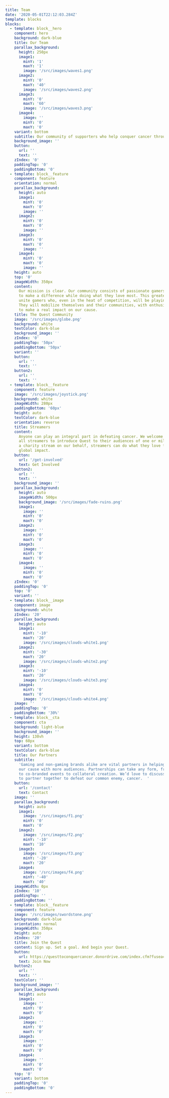 ```yaml
---
title: Team
date: '2020-05-01T22:12:03.284Z'
template: blocks
blocks:
  - template: block__hero
    component: hero
    background: dark-blue
    title: Our Team
    parallax_background:
      height: 250px
      image1:
        minY: '1'
        maxY: '1'
        image: '/src/images/waves1.png'
      image2:
        minY: '0'
        maxY: '40'
        image: '/src/images/waves2.png'
      image3:
        minY: '0'
        maxY: '60'
        image: '/src/images/waves3.png'
      image4:
        image: ''
        minY: '0'
        maxY: '0'
    variant: bottom
    subtitle: Our community of supporters who help conquer cancer through gaming
    background_image: ''
    button:
      url: ''
      text: ''
    zIndex: '0'
    paddingTop: '0'
    paddingBottom: '0'
  - template: block__feature
    component: feature
    orientation: normal
    parallax_background:
      height: auto
      image1:
        minY: '0'
        maxY: '0'
        image: ''
      image2:
        minY: '0'
        maxY: '0'
        image: ''
      image3:
        minY: '0'
        maxY: '0'
        image: ''
      image4:
        minY: '0'
        maxY: '0'
        image: ''
    height: auto
    top: '0'
    imageWidth: 350px
    content:
      Our mission is clear. Our community consists of passionate gamers, eager
      to make a difference while doing what they love most. This greater purpose will
      unite gamers who, even in the heat of competition, will be playing as one team.
      They will mobilize themselves and their communities, with enthusiasm and pride,
      to make a real impact on our cause.
    title: The Quest Community
    image: '/src/images/globe.png'
    background: white
    textColor: dark-blue
    background_image: ''
    zIndex: '0'
    paddingTop: '50px'
    paddingBottom: '50px'
    variant: ''
    button:
      url: ''
      text: ''
    button2:
      url: ''
      text: ''
  - template: block__feature
    component: feature
    image: '/src/images/joystick.png'
    background: white
    imageWidth: 280px
    paddingBottom: '60px'
    height: auto
    textColor: dark-blue
    orientation: reverse
    title: Streamers
    content:
      Anyone can play an integral part in defeating cancer. We welcome any and
      all streamers to introduce Quest to their audiences of one or millions. By hosting
      a charity stream on our behalf, streamers can do what they love for a lasting
      global impact.
    button:
      url: '/get-involved'
      text: Get Involved
    button2:
      url: ''
      text: ''
    background_image: ''
    parallax_background:
      height: auto
      imageWidth: 500px
      background_image: '/src/images/fade-ruins.png'
      image1:
        image: ''
        minY: '0'
        maxY: '0'
      image2:
        image: ''
        minY: '0'
        maxY: '0'
      image3:
        image: ''
        minY: '0'
        maxY: '0'
      image4:
        image: ''
        minY: '0'
        maxY: '0'
    zIndex: '0'
    paddingTop: '0'
    top: '0'
    variant: ''
  - template: block__image
    component: image
    background: white
    zIndex: '20'
    parallax_background:
      height: auto
      image1:
        minY: '-10'
        maxY: '20'
        image: '/src/images/clouds-white1.png'
      image2:
        minY: '-30'
        maxY: '20'
        image: '/src/images/clouds-white2.png'
      image3:
        minY: '-10'
        maxY: '20'
        image: '/src/images/clouds-white3.png'
      image4:
        minY: '0'
        maxY: '0'
        image: '/src/images/clouds-white4.png'
    image: ''
    paddingTop: '0'
    paddingBottom: '30%'
  - template: block__cta
    component: cta
    background: light-blue
    background_image: ''
    height: 130vh
    top: 60px
    variant: bottom
    textColor: dark-blue
    title: Our Partners
    subtitle:
      'Gaming and non-gaming brands alike are vital partners in helping to further
      our cause with more audiences. Partnerships can take any form, from sponsorships
      to co-branded events to collateral creation. We’d love to discuss opportunities
      to partner together to defeat our common enemy, cancer.  '
    button:
      url: '/contact'
      text: Contact
    image: ''
    parallax_background:
      height: auto
      image1:
        image: '/src/images/f1.png'
        minY: '0'
        maxY: '0'
      image2:
        image: '/src/images/f2.png'
        minY: '-10'
        maxY: '10'
      image3:
        image: '/src/images/f3.png'
        minY: '-20'
        maxY: '20'
      image4:
        image: '/src/images/f4.png'
        minY: '-40'
        maxY: '40'
    imageWidth: 0px
    zIndex: '10'
    paddingTop: ''
    paddingBottom: ''
  - template: block__feature
    component: feature
    image: '/src/images/swordstone.png'
    background: dark-blue
    orientation: normal
    imageWidth: 350px
    height: auto
    zIndex: '20'
    title: Join the Quest
    content: Sign up. Set a goal. And begin your Quest.
    button:
      url: https://questtoconquercancer.donordrive.com/index.cfm?fuseaction=donorDrive.event&eventID=501
      text: Join Now
    button2:
      url: ''
      text: ''
    textColor: ''
    background_image: ''
    parallax_background:
      height: auto
      image1:
        image: ''
        minY: '0'
        maxY: '0'
      image2:
        image: ''
        minY: '0'
        maxY: '0'
      image3:
        image: ''
        minY: '0'
        maxY: '0'
      image4:
        image: ''
        minY: '0'
        maxY: '0'
    top: '0'
    variant: bottom
    paddingTop: '0'
    paddingBottom: '0'
---
```

